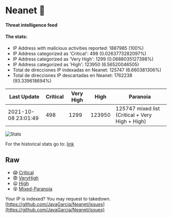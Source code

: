# Neanet :hocho:
#### Threat intelligence feed
#### The stats:

- IP Address with malicious activities reported: 1887985 (100%)
- IP Address categorized as 'Critical':  498 (0.0263773282097%)
- IP Address categorized as 'Very High':  1299 (0.0688035127398%)
- IP Address categorized as 'High':  123950 (6.56520046505)
- Total de direcciones IP indexadas en Neanet:  125747 (6.660381306%)
- Total de direcciones IP descartadas en Neanet:  1762238 (93.339618694%)

| Last Update | Critical | Very High | High | Paranoia |
| --- | --- | --- | --- | --- |
| 2021-10-08 23:01:49 | 498 | 1299 | 123950 | 125747 mixed list (Critical + Very High + High)|

![Stats](https://docs.google.com/spreadsheets/d/e/2PACX-1vSnaNMIXVabIpDJjufMlzH7poXnshF3mgd8Is1g9ytUEzVsP5my4Trn8f-xkoLLQ38xpL3HtmUexLo6/pubchart?oid=501124687&format=image)

For the historical stats go to: [link](/stats.csv)
## Raw
- :scream: [Critical](https://raw.githubusercontent.com/JavaGarcia/Neanet/master/blacklists/neanet_critical.txt)
- :fearful: [VeryHigh](https://raw.githubusercontent.com/JavaGarcia/Neanet/master/blacklists/neanet_veryHigh.txtt)
- :frowning: [High](https://raw.githubusercontent.com/JavaGarcia/Neanet/master/blacklists/neanet_high.txt)
- :dizzy_face: [Mixed-Paranoia](https://raw.githubusercontent.com/JavaGarcia/Neanet/master/blacklists/neanet_all.txt)


Your IP is indexed? You may request to takedown. [https://github.com/JavaGarcia/Neanet/issues](https://github.com/JavaGarcia/Neanet/issues)












































































































































































































































































































































































































































































































































































































































































































































































































































































































































































































































































































































































































































































































































































































































































































































































































































































































































































































































































































































































































































































































































































































































































































































































































































































































































































































































































































































































































































































































































































































































































































































































































































































































































































































































































































































































































































































































































































































































































































































































































































































































































































































































































































































































































































































































































































































































































































































































































































































































































































































































































































































































































































































































































































































































































































































































































































































































































































































































































































































































































































































































































































































































































































































































































































































































































































































































































































































































































































































































































































































































































































































































































































































































































































































































































































































































































































































































































































































































































































































































































































































































































































































































































































































































































































































































































































































































































































































































































































































































































































































































































































































































































































































































































































































































































































































